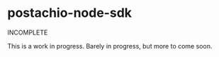postachio-node-sdk
==================

INCOMPLETE

This is a work in progress. Barely in progress, but more to come soon.